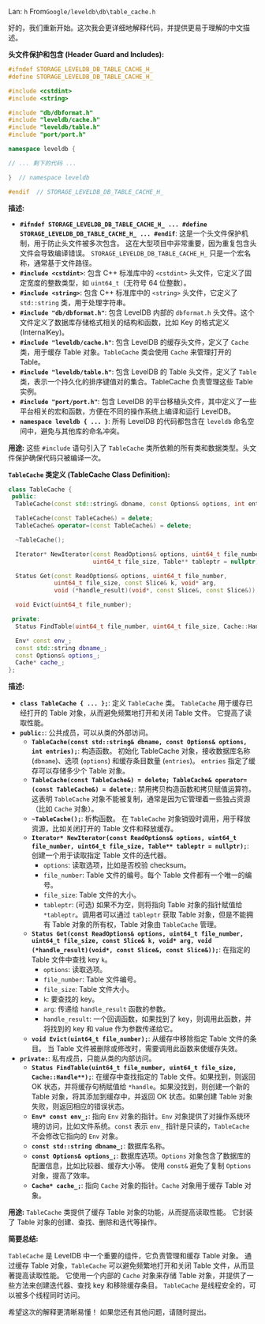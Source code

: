 Lan: `h` From`Google/leveldb\db\table_cache.h`

好的，我们重新开始。这次我会更详细地解释代码，并提供更易于理解的中文描述。

**头文件保护和包含 (Header Guard and Includes):**

```c++
#ifndef STORAGE_LEVELDB_DB_TABLE_CACHE_H_
#define STORAGE_LEVELDB_DB_TABLE_CACHE_H_

#include <cstdint>
#include <string>

#include "db/dbformat.h"
#include "leveldb/cache.h"
#include "leveldb/table.h"
#include "port/port.h"

namespace leveldb {

// ... 剩下的代码 ...

}  // namespace leveldb

#endif  // STORAGE_LEVELDB_DB_TABLE_CACHE_H_
```

**描述:**

*   **`#ifndef STORAGE_LEVELDB_DB_TABLE_CACHE_H_ ... #define STORAGE_LEVELDB_DB_TABLE_CACHE_H_ ... #endif`**:  这是一个头文件保护机制，用于防止头文件被多次包含。 这在大型项目中非常重要，因为重复包含头文件会导致编译错误。  `STORAGE_LEVELDB_DB_TABLE_CACHE_H_` 只是一个宏名称，通常基于文件路径。
*   **`#include <cstdint>`**:  包含 C++ 标准库中的 `<cstdint>` 头文件，它定义了固定宽度的整数类型，如 `uint64_t`（无符号 64 位整数）。
*   **`#include <string>`**:  包含 C++ 标准库中的 `<string>` 头文件，它定义了 `std::string` 类，用于处理字符串。
*   **`#include "db/dbformat.h"`**:  包含 LevelDB 内部的 `dbformat.h` 头文件。这个文件定义了数据库存储格式相关的结构和函数，比如 Key 的格式定义 (InternalKey)。
*   **`#include "leveldb/cache.h"`**: 包含 LevelDB 的缓存头文件，定义了 `Cache` 类，用于缓存 Table 对象。`TableCache` 类会使用 `Cache` 来管理打开的 Table。
*   **`#include "leveldb/table.h"`**: 包含 LevelDB 的 Table 头文件，定义了 `Table` 类，表示一个持久化的排序键值对的集合。TableCache 负责管理这些 Table 实例。
*   **`#include "port/port.h"`**: 包含 LevelDB 的平台移植头文件，其中定义了一些平台相关的宏和函数，方便在不同的操作系统上编译和运行 LevelDB。
*   **`namespace leveldb { ... }`**:  所有 LevelDB 的代码都包含在 `leveldb` 命名空间中，避免与其他库的命名冲突。

**用途:**  这些 `#include` 语句引入了 `TableCache` 类所依赖的所有类和数据类型。头文件保护确保代码只被编译一次。

**`TableCache` 类定义 (TableCache Class Definition):**

```c++
class TableCache {
 public:
  TableCache(const std::string& dbname, const Options& options, int entries);

  TableCache(const TableCache&) = delete;
  TableCache& operator=(const TableCache&) = delete;

  ~TableCache();

  Iterator* NewIterator(const ReadOptions& options, uint64_t file_number,
                        uint64_t file_size, Table** tableptr = nullptr);

  Status Get(const ReadOptions& options, uint64_t file_number,
             uint64_t file_size, const Slice& k, void* arg,
             void (*handle_result)(void*, const Slice&, const Slice&));

  void Evict(uint64_t file_number);

 private:
  Status FindTable(uint64_t file_number, uint64_t file_size, Cache::Handle**);

  Env* const env_;
  const std::string dbname_;
  const Options& options_;
  Cache* cache_;
};
```

**描述:**

*   **`class TableCache { ... };`**: 定义 `TableCache` 类。  `TableCache` 用于缓存已经打开的 Table 对象，从而避免频繁地打开和关闭 Table 文件。 它提高了读取性能。
*   **`public:`**:  公共成员，可以从类的外部访问。
    *   **`TableCache(const std::string& dbname, const Options& options, int entries);`**: 构造函数。  初始化 TableCache 对象，接收数据库名称 (`dbname`)、选项 (`options`) 和缓存条目数量 (`entries`)。  `entries` 指定了缓存可以存储多少个 Table 对象。
    *   **`TableCache(const TableCache&) = delete; TableCache& operator=(const TableCache&) = delete;`**:  禁用拷贝构造函数和拷贝赋值运算符。  这表明 `TableCache` 对象不能被复制，通常是因为它管理着一些独占资源（比如 `Cache` 对象）。
    *   **`~TableCache();`**:  析构函数。  在 `TableCache` 对象销毁时调用，用于释放资源，比如关闭打开的 Table 文件和释放缓存。
    *   **`Iterator* NewIterator(const ReadOptions& options, uint64_t file_number, uint64_t file_size, Table** tableptr = nullptr);`**:  创建一个用于读取指定 Table 文件的迭代器。
        *   `options`:  读取选项，比如是否校验 checksum。
        *   `file_number`:  Table 文件的编号。每个 Table 文件都有一个唯一的编号。
        *   `file_size`:  Table 文件的大小。
        *   `tableptr`:  (可选) 如果不为空，则将指向 Table 对象的指针赋值给 `*tableptr`。调用者可以通过 `tableptr` 获取 Table 对象，但是不能拥有 Table 对象的所有权，Table 对象由 `TableCache` 管理。
    *   **`Status Get(const ReadOptions& options, uint64_t file_number, uint64_t file_size, const Slice& k, void* arg, void (*handle_result)(void*, const Slice&, const Slice&));`**:  在指定的 Table 文件中查找 key `k`。
        *   `options`: 读取选项。
        *   `file_number`:  Table 文件编号。
        *   `file_size`:  Table 文件大小。
        *   `k`:  要查找的 key。
        *   `arg`:  传递给 `handle_result` 函数的参数。
        *   `handle_result`:  一个回调函数，如果找到了 key，则调用此函数，并将找到的 key 和 value 作为参数传递给它。
    *   **`void Evict(uint64_t file_number);`**:  从缓存中移除指定 Table 文件的条目。  当 Table 文件被删除或修改时，需要调用此函数来使缓存失效。
*   **`private:`**:  私有成员，只能从类的内部访问。
    *   **`Status FindTable(uint64_t file_number, uint64_t file_size, Cache::Handle**);`**:  在缓存中查找指定的 Table 文件。如果找到，则返回 OK 状态，并将缓存句柄赋值给 `*handle`。如果没找到，则创建一个新的 Table 对象，将其添加到缓存中，并返回 OK 状态。如果创建 Table 对象失败，则返回相应的错误状态。
    *   **`Env* const env_;`**: 指向 `Env` 对象的指针。`Env` 对象提供了对操作系统环境的访问，比如文件系统。`const` 表示 `env_` 指针是只读的，`TableCache` 不会修改它指向的 `Env` 对象。
    *   **`const std::string dbname_;`**:  数据库名称。
    *   **`const Options& options_;`**:  数据库选项。`Options` 对象包含了数据库的配置信息，比如比较器、缓存大小等。  使用 `const&` 避免了复制 `Options` 对象，提高了效率。
    *   **`Cache* cache_;`**:  指向 `Cache` 对象的指针。`Cache` 对象用于缓存 Table 对象。

**用途:**  `TableCache` 类提供了缓存 Table 对象的功能，从而提高读取性能。 它封装了 Table 对象的创建、查找、删除和迭代等操作。

**简要总结:**

`TableCache` 是 LevelDB 中一个重要的组件，它负责管理和缓存 Table 对象。 通过缓存 Table 对象，`TableCache` 可以避免频繁地打开和关闭 Table 文件，从而显著提高读取性能。  它使用一个内部的 `Cache` 对象来存储 Table 对象，并提供了一些方法来创建迭代器、查找 key 和移除缓存条目。 `TableCache` 是线程安全的，可以被多个线程同时访问。

希望这次的解释更清晰易懂！ 如果您还有其他问题，请随时提出。
